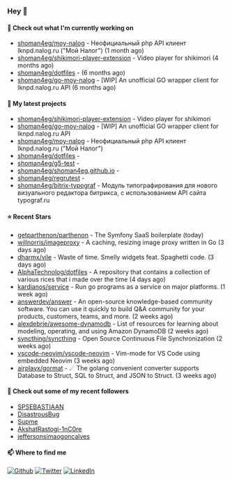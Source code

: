### Hey 👋

#### 👷 Check out what I'm currently working on

- [shoman4eg/moy-nalog](https://github.com/shoman4eg/moy-nalog) - Неофициальный php API клиент lknpd.nalog.ru (&#34;Мой Налог&#34;)  (1 month ago)
- [shoman4eg/shikimori-player-extension](https://github.com/shoman4eg/shikimori-player-extension) - Video player for shikimori (4 months ago)
- [shoman4eg/dotfiles](https://github.com/shoman4eg/dotfiles) -  (6 months ago)
- [shoman4eg/go-moy-nalog](https://github.com/shoman4eg/go-moy-nalog) - [WIP] An unofficial GO wrapper client for lknpd.nalog.ru API  (6 months ago)

#### 🌱 My latest projects

- [shoman4eg/shikimori-player-extension](https://github.com/shoman4eg/shikimori-player-extension) - Video player for shikimori
- [shoman4eg/go-moy-nalog](https://github.com/shoman4eg/go-moy-nalog) - [WIP] An unofficial GO wrapper client for lknpd.nalog.ru API 
- [shoman4eg/moy-nalog](https://github.com/shoman4eg/moy-nalog) - Неофициальный php API клиент lknpd.nalog.ru (&#34;Мой Налог&#34;) 
- [shoman4eg/dotfiles](https://github.com/shoman4eg/dotfiles) - 
- [shoman4eg/g5-test](https://github.com/shoman4eg/g5-test) - 
- [shoman4eg/shoman4eg.github.io](https://github.com/shoman4eg/shoman4eg.github.io) - 
- [shoman4eg/regrutest](https://github.com/shoman4eg/regrutest) - 
- [shoman4eg/bitrix-typograf](https://github.com/shoman4eg/bitrix-typograf) - Модуль типографирования для нового визуального редактора битрикса, с использованием API сайта typograf.ru

#### ⭐ Recent Stars

- [getparthenon/parthenon](https://github.com/getparthenon/parthenon) - The Symfony SaaS boilerplate (today)
- [willnorris/imageproxy](https://github.com/willnorris/imageproxy) - A caching, resizing image proxy written in Go (3 days ago)
- [dharmx/vile](https://github.com/dharmx/vile) - Waste of time. Smelly widgets feat. Spaghetti code. (3 days ago)
- [AlphaTechnolog/dotfiles](https://github.com/AlphaTechnolog/dotfiles) - A repository that contains a collection of various rices that i made over the time (4 days ago)
- [kardianos/service](https://github.com/kardianos/service) - Run go programs as a service on major platforms. (1 week ago)
- [answerdev/answer](https://github.com/answerdev/answer) - An open-source knowledge-based community software. You can use it quickly to build Q&amp;A community for your products, customers, teams, and more. (2 weeks ago)
- [alexdebrie/awesome-dynamodb](https://github.com/alexdebrie/awesome-dynamodb) - List of resources for learning about modeling, operating, and using Amazon DynamoDB (2 weeks ago)
- [syncthing/syncthing](https://github.com/syncthing/syncthing) - Open Source Continuous File Synchronization (2 weeks ago)
- [vscode-neovim/vscode-neovim](https://github.com/vscode-neovim/vscode-neovim) - Vim-mode for VS Code using embedded Neovim (3 weeks ago)
- [airplayx/gormat](https://github.com/airplayx/gormat) - ☄ The golang convenient converter supports Database to Struct, SQL to Struct, and JSON to Struct. (3 weeks ago)

#### 👯 Check out some of my recent followers

- [SPSEBASTIAAN](https://github.com/SPSEBASTIAAN)
- [DisastrousBug](https://github.com/DisastrousBug)
- [Supme](https://github.com/Supme)
- [AkshatRastogi-1nC0re](https://github.com/AkshatRastogi-1nC0re)
- [jeffersonsimaogoncalves](https://github.com/jeffersonsimaogoncalves)


#### 📫 Where to find me
<p>
<a href="https://github.com/shoman4eg" target="_blank"><img alt="Github" src="https://img.shields.io/badge/GitHub-%2312100E.svg?&style=for-the-badge&logo=Github&logoColor=white" /></a>
<a href="https://twitter.com/shoman4eg" target="_blank"><img alt="Twitter" src="https://img.shields.io/badge/twitter-%231DA1F2.svg?&style=for-the-badge&logo=twitter&logoColor=white" /></a>
<a href="https://www.linkedin.com/in/artemdubinin/" target="_blank"><img alt="LinkedIn" src="https://img.shields.io/badge/linkedin-%230077B5.svg?&style=for-the-badge&logo=linkedin&logoColor=white" /></a>
</p>
